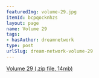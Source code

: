 ```yaml
---
featuredImg: volume-29.jpg
itemId: bcpqocknhzs
layout: page
name: Volume 29
tags:
- hasAuthor: dreamnetwork
type: post
urlSlug: dream-network-volume-29
---
```

<a href="../files/Volume_29.zip" download>Volume 29 (.zip file, 14mb)</a>